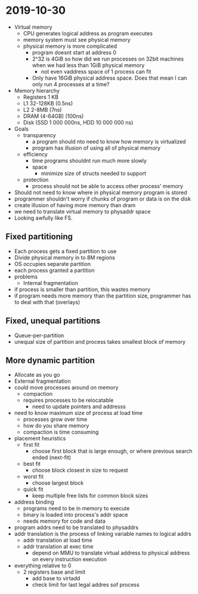 # 2019-10-30

* Virtual memory
  * CPU generates logical address as program executes
  * memory system must see physical memory
  * physical memory is more complicated
    * program doesnt start at address 0
    * 2^32 is 4GiB so how did we run processes on 32bit machines when we had less than 1GiB physical memory 
      * not even vaddress space of 1 process can fit
    * Only have 16GiB physical address space. Does that mean I can only run 4 processes at a time?
* Memory hierarchy
  * Registers 1 KB
  * L1 32-128KB (0.5ns)
  * L2 2-8MB (7ns)
  * DRAM (4-64GB) (100ns)
  * Disk (SSD 1 000 000ns, HDD 10 000 000 ns)
* Goals
  * transparency
    * a program should nto need to know how memory is virtualized
    * program has illusion of using all of physical memory
  * efficiency
    * time programs shouldnt run much more slowly
    * space
      * minimize size of structs needed to support
  * protection
    * process should not be able to access other process' memory
* Should not need to know where in physical memory program is stored
* programmer shouldn't worry if chunks of program or data is on the disk
* create illusion of having more memory than dram
* we need to translate virtual memory to physaddr space
* Looking awfully like FS.

## Fixed partitioning
* Each process gets a fixed partition to use
* Divide physical memory in to 8M regions
* OS occupies separate partition
* each process granted a partition
* problems
  * Internal fragmentation
* if process is smaller than partition, this wastes memory
* if program needs more memory than the partition size, programmer has to deal with that (overlays)

## Fixed, unequal partitions
* Queue-per-partition
* unequal size of partition and process takes smallest block of memory

## More dynamic partition
* Allocate as you go
* External fragmentation
* could move processes around on memory
  * compaction
  * requires processes to be relocatable
    * need to update pointers and addresss
* need to know maximum size of process at load time
  * processes grow over time
  * how do you share memory
  * compaction is time consuming
* placement heuristics
  * first fit
    * choose first block that is large enough, or where previous search ended (next-fit)
  * best fit
    * choose block closest in size to request
  * worst fit
    * choose largest block
  * quick fit
    * keep multiple free lists for common block sizes
* address binding
  * programs need to be in memory to execute
  * binary is loaded into process's addr space
  * needs memory for code and data
* program addrs need to be translated to physaddrs
* addr translation is the process of linking variable names to logical addrs
  * addr translation at load time
  * addr translation at exec time
    * depend on MMU to translate virtual address to physical address on every instruction execution
* everything relative to 0
  * 2 registers base and limit
    * add base to virtadd
    * check limit for last legal addres sof process